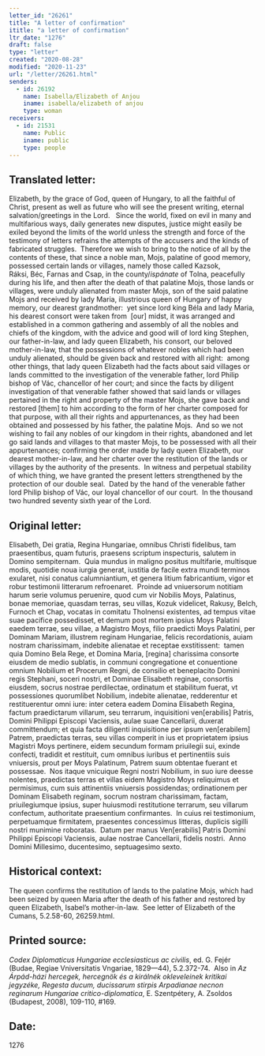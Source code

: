 ```yaml
---
letter_id: "26261"
title: "A letter of confirmation"
ititle: "a letter of confirmation"
ltr_date: "1276"
draft: false
type: "letter"
created: "2020-08-28"
modified: "2020-11-23"
url: "/letter/26261.html"
senders:
  - id: 26192
    name: Isabella/Elizabeth of Anjou
    iname: isabella/elizabeth of anjou
    type: woman
receivers:
  - id: 21531
    name: Public
    iname: public
    type: people
---
```

<h2> Translated letter:</h2><p>Elizabeth, by the grace of God, queen of Hungary, to all the faithful of Christ, present as well as future who will see the present writing, eternal salvation/greetings in the Lord.&nbsp;&nbsp; Since the world, fixed on evil in many and multifarious ways, daily generates new disputes, justice might easily be exiled beyond the limits of the world unless the strength and force of the testimony of letters refrains the attempts of the accusers and the kinds of fabricated struggles.&nbsp; Therefore we wish to bring to the notice of all by the contents of these, that since a noble man, Mojs, palatine of good memory, possessed certain lands or villages, namely those called Kazsok,&nbsp; Ráksi,&nbsp;Béc, Farnas and Csap, in the county/<i>ispánate</i> of Tolna, peacefully during his life, and then after the death of that palatine Mojs, those lands or villages, were unduly alienated from master Mojs, son of the said palatine Mojs and received by lady Maria, illustrious queen of Hungary of happy memory, our dearest grandmother:&nbsp; yet since lord king Béla and lady Maria, his dearest consort were taken from&nbsp; [our] midst, it was arranged and established in a common gathering and assembly of all the nobles and chiefs of the kingdom, with the advice and good will of lord king Stephen, our father-in-law, and lady queen Elizabeth, his consort, our beloved mother-in-law, that the possessions of whatever nobles which had been unduly alienated, should be given back and restored with all right:&nbsp; among other things, that lady queen Elizabeth had the facts about said villages or lands committed to the investigation of the venerable father, lord Philip bishop of Vác, chancellor of her court; and since the facts by diligent investigation of that venerable father showed that said lands or villages pertained in the right and property of the master Mojs, she gave back and restored [them] to him according to the form of her charter composed for that purpose, with all their rights and appurtenances, as they had been obtained and possessed by his father, the palatine Mojs.&nbsp; And so we not wishing to fail any nobles of our kingdom in their rights, abandoned and let go said lands and villages to that master Mojs, to be possessed with all their appurtenances; confirming the order made by lady queen Elizabeth, our dearest mother-in-law, and her charter over the restitution of the lands or villages by the authority of the presents.&nbsp; In witness and perpetual stability of which thing, we have granted the present letters strengthened by the protection of our double seal.&nbsp; Dated by the hand of the venerable father lord Philip bishop of Vác, our loyal chancellor of our court.&nbsp; In the thousand two hundred seventy sixth year of the Lord.</p><h2 class="mt-4"> Original letter:</h2><p>Elisabeth, Dei gratia, Regina Hungariae, omnibus Christi fidelibus, tam praesentibus, quam futuris, praesens scriptum inspecturis, salutem in Domino sempiternam.&nbsp; Quia mundus in maligno positus multifarie, multisque modis, quotidie noua iurgia generat, iustitia de facile extra mundi terminos exularet, nisi conatus calumniantium, et genera litium fabricantium, vigor et robur testimonii litterarum refroenaret.&nbsp; Proinde ad vniuersorum notitiam harum serie volumus peruenire, quod cum vir Nobilis Moys, Palatinus, bonae memoriae, quasdam terras, seu villas, Kozuk videlicet, Rakusy, Belch, Furnoch et Chap, vocatas in comitatu Tholnensi existentes, ad tempus vitae suae pacifice possedisset, et demum post mortem ipsius Moys Palatini eaedem terrae, seu villae, a Magistro Moys, filio praedicti Moys Palatini, per Dominam Mariam, illustrem reginam Hungariae, felicis recordationis, auiam nostram charissimam, indebite alienatae et receptae exstitissent:&nbsp; tamen quia Domino Bela Rege, et Domina Maria, [regina] charissima consorte eiusdem de medio sublatis, in communi congregatione et conuentione omnium Nobilium et Procerum Regni, de consilio et beneplacito Domini regis Stephani, soceri nostri, et Dominae Elisabeth reginae, consortis eiusdem, socrus nostrae perdilectae, ordinatum et stabilitum fuerat, vt possessiones quorumlibet Nobilium, indebite alienatae, redderentur et restituerentur omni iure: inter cetera eadem Domina Elisabeth Regina, factum praedictarum villarum, seu terrarum, inquisitioni ven[erabilis] Patris, Domini Philippi Episcopi Vaciensis, aulae suae Cancellarii, duxerat committendum; et quia facta diligenti inquisitione per ipsum ven[erabilem] Patrem, praedictas terras, seu villas comperit in ius et proprietatem ipsius Magistri Moys pertinere, eidem secundum formam priuilegii sui, exinde confecti, tradidit et restituit, cum omnibus iuribus et pertinentiis suis vniuersis, prout per Moys Palatinum, Patrem suum obtentae fuerant et possessae.&nbsp; Nos itaque vnicuique Regni nostri Nobilium, in suo iure deesse nolentes, praedictas terras et villas eidem Magistro Moys reliquimus et permisimus, cum suis attinentiis vniuersis possidendas; ordinationem per Dominam Elisabeth reginam, socrum nostram charissimam, factam,&nbsp; priuilegiumque ipsius, super huiusmodi restitutione terrarum, seu villarum confectum, authoritate praesentium confirmantes.&nbsp; In cuius rei testimonium, perpetuamque firmitatem, praesentes concessimus litteras, duplicis sigilli nostri munimine roboratas.&nbsp; Datum per manus Ven[erabilis] Patris Domini Philippi Episcopi Vaciensis, aulae nostrae Cancellarii, fidelis nostri.&nbsp; Anno Domini Millesimo, ducentesimo, septuagesimo sexto.</p><h2 class="mt-4"> Historical context:</h2><p>The queen confirms the restitution of lands to the palatine Mojs, which had been seized by queen Maria after the death of his father and restored by queen Elizabeth, Isabel’s mother-in-law.&nbsp; See letter of Elizabeth of the Cumans, 5.2.58-60, 26259.html.&nbsp;</p><h2 class="mt-4"> Printed source:</h2><p><i>Codex Diplomaticus Hungariae ecclesiasticus ac civilis</i>, ed. G. Fejér (Budae, Regiae Vniversitatis Vngariae, 1829—44), 5.2.372-74.&nbsp; Also in&nbsp;<i>Az Árpád-házi hercegek, hercegnök és a királnék okleveleinek kritikai jegyzéke, Regesta ducum, ducissarum stirpis Arpadianae necnon reginarum Hungariae critico-diplomatica</i>, E. Szentpétery, A. Zsoldos (Budapest, 2008), 109-110, #169.&nbsp;&nbsp;</p><h2 class="mt-4"> Date:</h2>1276